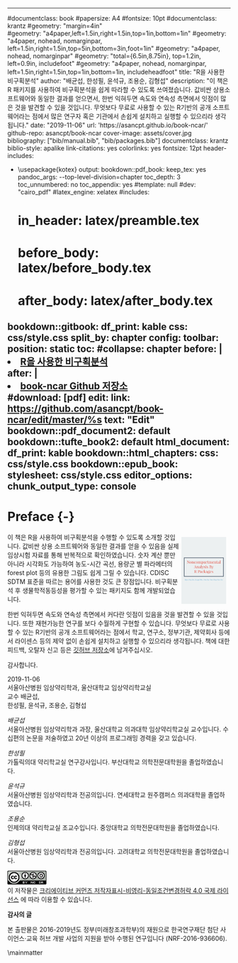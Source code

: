 
---
#documentclass: book
#papersize: A4
#fontsize: 10pt
#documentclass: krantz
#geometry: "margin=4in"               
#geometry: "a4paper,left=1.5in,right=1.5in,top=1in,bottom=1in"
#geometry: "a4paper, nohead, nomarginpar, left=1.5in,right=1.5in,top=5in,bottom=3in,foot=1in"
#geometry: "a4paper, nohead, nomarginpar"
#geometry: "total={6.5in,8.75in}, top=1.2in, left=0.9in, includefoot"
#geometry: "a4paper, nohead, nomarginpar, left=1.5in,right=1.5in,top=1in,bottom=1in, includeheadfoot"
title: "R을 사용한 비구획분석"
author: "배균섭, 한성필, 윤석규, 조용순, 김형섭"
description: "이 책은 R 패키지를 사용하여 비구획분석을 쉽게 따라할 수 있도록 쓰여졌습니다.  값비싼 상용소프트웨어와 동일한 결과를 얻으면서, 한번 익혀두면 속도와 연속성 측면에서 잇점이 많은 것을 발견할 수 있을 것입니다.  무엇보다 무료로 사용할 수 있는 R기반의 공개 소프트웨어라는 점에서 많은 연구자 혹은 기관에서 손쉽게 설치하고 실행할 수 있으리라 생각됩니다."
date: "2019-11-06"
url: 'https\://asancpt.github.io/book-ncar/'
github-repo: asancpt/book-ncar
cover-image: assets/cover.jpg
bibliography: ["bib/manual.bib", "bib/packages.bib"]
documentclass: krantz
biblio-style: apalike
link-citations: yes
colorlinks: yes
fontsize: 12pt
header-includes:
  - \usepackage{kotex}
output:
  bookdown::pdf_book: 
    keep_tex: yes
    pandoc_args: --top-level-division=chapter
    toc_depth: 3
    toc_unnumbered: no
    toc_appendix: yes
    #template: null
    #dev: "cairo_pdf"
    #latex_engine: xelatex
    #includes:
    #  in_header: latex/preamble.tex
    #  before_body: latex/before_body.tex
    #  after_body: latex/after_body.tex
  bookdown::gitbook:
    df_print: kable
    css: css/style.css
    split_by: chapter
    config:
      toolbar:
        position: static
      toc:
        #collapse: chapter
        before: |
          <li><a href="./index.html">R을 사용한 비구획분석</a></li>
        after: |
          <li><a href="http://github.com/asancpt/book-ncar">book-ncar Github 저장소</a></li>
      #download: [pdf]
      edit:
        link: https://github.com/asancpt/book-ncar/edit/master/%s
        text: "Edit"
  bookdown::pdf_document2: default
  bookdown::tufte_book2: default
  html_document: 
    df_print: kable
  bookdown::html_chapters:
    css: css/style.css
  bookdown::epub_book:
    stylesheet: css/style.css
editor_options: 
  chunk_output_type: console
---





# Preface {-}

[<img src="assets/cover.jpg" style="max-width:20%;min-width:80px;float:right;margin: 10px 10px 5px 5px" alt="Github repo" />](https://github.com/asancpt/book-ncar)

이 책은 R을 사용하여 비구획분석을 수행할 수 있도록 소개할 것입니다. 
값비싼 상용 소프트웨어와 동일한 결과를 얻을 수 있음을 실제 임상시험 자료를 통해 반복적으로 확인하였습니다. 
숫자 계산 뿐만 아니라 시각화도 가능하여 농도-시간 곡선, 용량군 별 파라메터의 forest plot 등의 유용한 그림도 쉽게 그릴 수 있습니다.
CDISC SDTM 표준을 따르는 용어를 사용한 것도 큰 장점입니다.
비구획분석 후 생물학적동등성을 평가할 수 있는 패키지도 함께 개발되었습니다.

한번 익혀두면 속도와 연속성 측면에서 커다란 잇점이 있음을 것을 발견할 수 있을 것입니다. 
또한 재현가능한 연구를 보다 수월하게 구현할 수 있습니다.
무엇보다 무료로 사용할 수 있는 R기반의 공개 소프트웨어라는 점에서 학교, 연구소, 정부기관, 제약회사 등에서 라이센스 등의 제약 없이 손쉽게 설치하고 실행할 수 있으리라 생각됩니다.
책에 대한 피드백, 오탈자 신고 등은 [깃허브 저장소](https://github.com/asancpt/book-ncar/issues)에 남겨주십시오.

감사합니다.

2019-11-06  
서울아산병원 임상약리학과, 울산대학교 임상약리학교실  
교수 배균섭,  
한성필, 윤석규, 조용순, 김형섭

*배균섭*  
서울아산병원 임상약리학과 과장, 울산대학교 의과대학 임상약리학교실 교수입니다. 수십편의 논문을 저술하였고 20년 이상의 프로그래밍 경력을 갖고 있습니다.

*한성필*  
가톨릭의대 약리학교실 연구강사입니다. 부산대학교 의학전문대학원을 졸업하였습니다.

*윤석규*  
서울아산병원 임상약리학과 전공의입니다. 연세대학교 원주캠퍼스 의과대학을 졸업하였습니다.

*조용순*  
인제의대 약리학교실 조교수입니다. 중앙대학교 의학전문대학원을 졸업하였습니다.

*김형섭*  
서울아산병원 임상약리학과 전공의입니다. 고려대학교 의학전문대학원을 졸업하였습니다.

![Creative Commons License](assets/cc.png)  
이 저작물은 [크리에이티브 커먼즈 저작자표시-비영리-동일조건변경허락 4.0 국제 라이선스](http://creativecommons.org/licenses/by-nc-sa/4.0/) 에 따라 이용할 수 있습니다.

<!-- https://creativecommons.org/choose/?lang=ko -->

**감사의 글**

본 출판물은 2016-2019년도 정부(미래창조과학부)의 재원으로 한국연구재단 첨단 사이언스·교육 허브 개발 사업의 지원을 받아 수행된 연구입니다 (NRF-2016-936606).

\mainmatter

